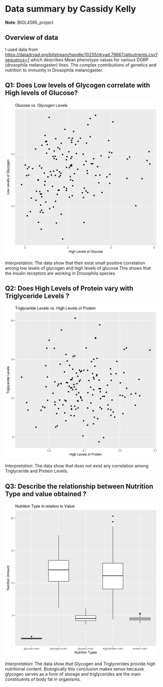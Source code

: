 # Data summary by Cassidy Kelly

**Note**: BIOL4585_project

## Overview of data
I used data from https://datadryad.org/bitstream/handle/10255/dryad.79667/allnutrients.csv?sequence=1
 which describes Mean phenotype values for various DGRP (drosophila melanogaster) lines. The complex contributions of genetics and nutrition to immunity in Drosophila melanogaster.

## Q1: Does Low levels of Glycogen correlate with High levels of Glucose?

![](plot1.png)


*Interpretation*: The data show that their exist small positive correlation among low levels of glycogen and high levels of glucose.This shows that the insulin receptors are working in Drosophila species.

## Q2: Does High Levels of Protein vary with Triglyceride Levels ?

![](plot2.png)


*Interpretation*: The data show that does not exist any correlation among Triglyceride and Protein Levels.

## Q3: Describe the relationship between Nutrition Type and value obtained ?

![](plot3.png)


*Interpretation*: The data show that Glycogen and Triglycerides provide high nutritional content. Biologically this conclusion makes sense because glycogen serves as a form of storage and triglycerides are the main constituents of body fat in organisms.

